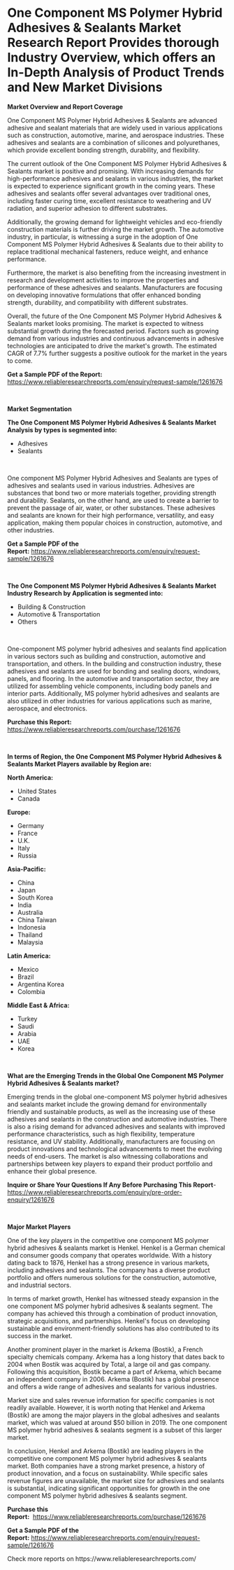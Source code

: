 <p><h1>One Component MS Polymer Hybrid Adhesives & Sealants Market Research Report Provides thorough Industry Overview, which offers an In-Depth Analysis of Product Trends and New Market Divisions</h1></p><p><strong>Market Overview and Report Coverage</strong></p>
<p><p>One Component MS Polymer Hybrid Adhesives & Sealants are advanced adhesive and sealant materials that are widely used in various applications such as construction, automotive, marine, and aerospace industries. These adhesives and sealants are a combination of silicones and polyurethanes, which provide excellent bonding strength, durability, and flexibility.</p><p>The current outlook of the One Component MS Polymer Hybrid Adhesives & Sealants market is positive and promising. With increasing demands for high-performance adhesives and sealants in various industries, the market is expected to experience significant growth in the coming years. These adhesives and sealants offer several advantages over traditional ones, including faster curing time, excellent resistance to weathering and UV radiation, and superior adhesion to different substrates.</p><p>Additionally, the growing demand for lightweight vehicles and eco-friendly construction materials is further driving the market growth. The automotive industry, in particular, is witnessing a surge in the adoption of One Component MS Polymer Hybrid Adhesives & Sealants due to their ability to replace traditional mechanical fasteners, reduce weight, and enhance performance.</p><p>Furthermore, the market is also benefiting from the increasing investment in research and development activities to improve the properties and performance of these adhesives and sealants. Manufacturers are focusing on developing innovative formulations that offer enhanced bonding strength, durability, and compatibility with different substrates.</p><p>Overall, the future of the One Component MS Polymer Hybrid Adhesives & Sealants market looks promising. The market is expected to witness substantial growth during the forecasted period. Factors such as growing demand from various industries and continuous advancements in adhesive technologies are anticipated to drive the market's growth. The estimated CAGR of 7.7% further suggests a positive outlook for the market in the years to come.</p></p>
<p><strong>Get a Sample PDF of the Report:</strong> <a href="https://www.reliableresearchreports.com/enquiry/request-sample/1261676">https://www.reliableresearchreports.com/enquiry/request-sample/1261676</a></p>
<p>&nbsp;</p>
<p><strong>Market Segmentation</strong></p>
<p><strong>The One Component MS Polymer Hybrid Adhesives & Sealants Market Analysis by types is segmented into:</strong></p>
<p><ul><li>Adhesives</li><li>Sealants</li></ul></p>
<p>&nbsp;</p>
<p><p>One component MS Polymer Hybrid Adhesives and Sealants are types of adhesives and sealants used in various industries. Adhesives are substances that bond two or more materials together, providing strength and durability. Sealants, on the other hand, are used to create a barrier to prevent the passage of air, water, or other substances. These adhesives and sealants are known for their high performance, versatility, and easy application, making them popular choices in construction, automotive, and other industries.</p></p>
<p><strong>Get a Sample PDF of the Report:</strong>&nbsp;<a href="https://www.reliableresearchreports.com/enquiry/request-sample/1261676">https://www.reliableresearchreports.com/enquiry/request-sample/1261676</a></p>
<p>&nbsp;</p>
<p><strong>The One Component MS Polymer Hybrid Adhesives & Sealants Market Industry Research by Application is segmented into:</strong></p>
<p><ul><li>Building & Construction</li><li>Automotive & Transportation</li><li>Others</li></ul></p>
<p>&nbsp;</p>
<p><p>One-component MS polymer hybrid adhesives and sealants find application in various sectors such as building and construction, automotive and transportation, and others. In the building and construction industry, these adhesives and sealants are used for bonding and sealing doors, windows, panels, and flooring. In the automotive and transportation sector, they are utilized for assembling vehicle components, including body panels and interior parts. Additionally, MS polymer hybrid adhesives and sealants are also utilized in other industries for various applications such as marine, aerospace, and electronics.</p></p>
<p><strong>Purchase this Report:</strong>&nbsp; <a href="https://www.reliableresearchreports.com/purchase/1261676">https://www.reliableresearchreports.com/purchase/1261676</a></p>
<p>&nbsp;</p>
<p><strong>In terms of Region, the One Component MS Polymer Hybrid Adhesives & Sealants Market Players available by Region are:</strong></p>
<p>
    <p> <strong> North America: </strong>
        <ul>
            <li>United States</li>
            <li>Canada</li>
        </ul>
        </p> 
    <p> <strong> Europe: </strong>
        <ul>
            <li>Germany</li>
            <li>France</li>
            <li>U.K.</li>
            <li>Italy</li>
            <li>Russia</li>
        </ul>
        </p> 
    <p> <strong> Asia-Pacific: </strong>
        <ul>
            <li>China</li>
            <li>Japan</li>
            <li>South Korea</li>
            <li>India</li>
            <li>Australia</li>
            <li>China Taiwan</li>
            <li>Indonesia</li>
            <li>Thailand</li>
            <li>Malaysia</li>
        </ul>
        </p> 
    <p> <strong> Latin America: </strong>
        <ul>
            <li>Mexico</li>
            <li>Brazil</li>
            <li>Argentina Korea</li>
            <li>Colombia</li>
        </ul>
        </p> 
    <p> <strong> Middle East & Africa: </strong>
        <ul>
            <li>Turkey</li>
            <li>Saudi</li>
            <li>Arabia</li>
            <li>UAE</li>
            <li>Korea</li>
        </ul>
    </p>
    </p>
<p>&nbsp;</p>
<p><strong>What are the Emerging Trends in the Global One Component MS Polymer Hybrid Adhesives & Sealants market?</strong></p>
<p><p>Emerging trends in the global one-component MS polymer hybrid adhesives and sealants market include the growing demand for environmentally friendly and sustainable products, as well as the increasing use of these adhesives and sealants in the construction and automotive industries. There is also a rising demand for advanced adhesives and sealants with improved performance characteristics, such as high flexibility, temperature resistance, and UV stability. Additionally, manufacturers are focusing on product innovations and technological advancements to meet the evolving needs of end-users. The market is also witnessing collaborations and partnerships between key players to expand their product portfolio and enhance their global presence.</p></p>
<p><strong>Inquire or Share Your Questions If Any Before Purchasing This Report</strong>- <a href="https://www.reliableresearchreports.com/enquiry/pre-order-enquiry/1261676">https://www.reliableresearchreports.com/enquiry/pre-order-enquiry/1261676</a></p>
<p>&nbsp;</p>
<p><strong>Major Market Players</strong></p>
<p><p>One of the key players in the competitive one component MS polymer hybrid adhesives & sealants market is Henkel. Henkel is a German chemical and consumer goods company that operates worldwide. With a history dating back to 1876, Henkel has a strong presence in various markets, including adhesives and sealants. The company has a diverse product portfolio and offers numerous solutions for the construction, automotive, and industrial sectors.</p><p>In terms of market growth, Henkel has witnessed steady expansion in the one component MS polymer hybrid adhesives & sealants segment. The company has achieved this through a combination of product innovation, strategic acquisitions, and partnerships. Henkel's focus on developing sustainable and environment-friendly solutions has also contributed to its success in the market.</p><p>Another prominent player in the market is Arkema (Bostik), a French specialty chemicals company. Arkema has a long history that dates back to 2004 when Bostik was acquired by Total, a large oil and gas company. Following this acquisition, Bostik became a part of Arkema, which became an independent company in 2006. Arkema (Bostik) has a global presence and offers a wide range of adhesives and sealants for various industries.</p><p>Market size and sales revenue information for specific companies is not readily available. However, it is worth noting that Henkel and Arkema (Bostik) are among the major players in the global adhesives and sealants market, which was valued at around $50 billion in 2019. The one component MS polymer hybrid adhesives & sealants segment is a subset of this larger market.</p><p>In conclusion, Henkel and Arkema (Bostik) are leading players in the competitive one component MS polymer hybrid adhesives & sealants market. Both companies have a strong market presence, a history of product innovation, and a focus on sustainability. While specific sales revenue figures are unavailable, the market size for adhesives and sealants is substantial, indicating significant opportunities for growth in the one component MS polymer hybrid adhesives & sealants segment.</p></p>
<p><strong>Purchase this Report:</strong>&nbsp;&nbsp;<a href="https://www.reliableresearchreports.com/purchase/1261676">https://www.reliableresearchreports.com/purchase/1261676</a></p>
<p></p>
<p><strong>Get a Sample PDF of the Report:</strong>&nbsp;<a href="https://www.reliableresearchreports.com/enquiry/request-sample/1261676">https://www.reliableresearchreports.com/enquiry/request-sample/1261676</a></p>
<p>Check more reports on https://www.reliableresearchreports.com/</p>